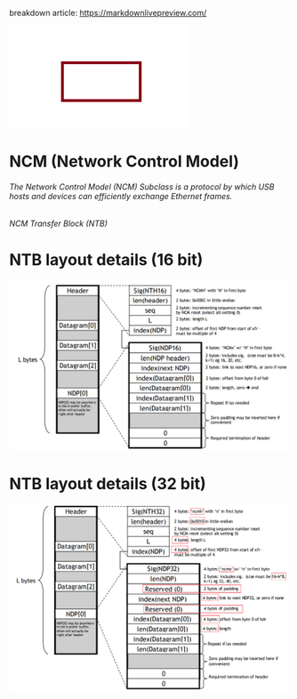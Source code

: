 breakdown article: https://markdownlivepreview.com/

![This is a alt text.](./123.png)

# NCM (Network Control Model)
###### The Network Control Model (NCM) Subclass is a protocol by which USB hosts and devices can efficiently exchange Ethernet frames.
###### NCM Transfer Block (NTB)
# NTB layout details (16 bit)
![image not found.](./ntb_layout_16.png)
# NTB layout details (32 bit)
![image not found.](./ntb_layout_32.png)

